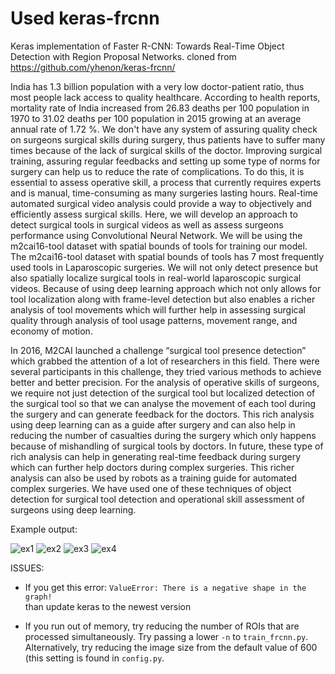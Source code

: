 # Used keras-frcnn
Keras implementation of Faster R-CNN: Towards Real-Time Object Detection with Region Proposal Networks.
cloned from https://github.com/yhenon/keras-frcnn/

India has 1.3 billion population with a  very low doctor-patient ratio, thus most people lack access to quality healthcare. According to health reports, mortality rate of India increased from 26.83 deaths per 100 population in 1970 to 31.02 deaths per 100 population in 2015 growing at an average annual rate of 1.72 %. We don't have any system of assuring quality check on surgeons surgical skills during surgery, thus patients have to suffer many times because of the lack of surgical skills of the doctor. Improving surgical training, assuring regular feedbacks and setting up some type of norms for surgery can help us to reduce the rate of complications. To do this, it is essential to assess operative skill, a process that currently requires experts and is manual, time-consuming as many surgeries lasting hours. Real-time automated surgical video analysis could provide a way to objectively and efficiently assess surgical skills. Here, we will develop an approach to detect surgical tools in surgical videos as well as assess surgeons performance using Convolutional Neural Network. We will be using the m2cai16-tool dataset with spatial bounds of tools for training our model. The m2cai16-tool dataset with spatial bounds of tools has 7 most frequently used tools in Laparoscopic surgeries. We will not only detect presence but also spatially localize surgical tools in real-world laparoscopic surgical videos. Because of using deep learning approach which not only allows for tool localization along with frame-level detection but also enables a richer analysis of tool movements which will further help in assessing surgical quality through analysis of tool usage patterns, movement range, and economy of motion.

In 2016, M2CAI launched a challenge “surgical tool presence detection” which grabbed the attention of a lot of researchers in this field. There were several participants in this challenge, they tried various methods to achieve better and better precision. For the analysis of operative skills of surgeons, we require not just detection of the surgical tool but localized detection of the surgical tool so that we can analyse the movement of each tool during the surgery and can generate feedback for the doctors. This rich analysis using deep learning can as a guide after surgery and can also help in reducing the number of casualties during the surgery which only happens because of mishandling of surgical tools by doctors. In future, these type of rich analysis can help in generating real-time feedback during surgery which can further help doctors during complex surgeries. This richer analysis can also be used by robots as a training guide for automated complex surgeries. We have used one of these techniques of object detection for surgical tool detection and operational skill assessment of surgeons using deep learning.

Example output:

![ex1](https://imgur.com/a/f2kWMqs)
![ex2](https://imgur.com/a/kiVpFtG)
![ex3](https://imgur.com/a/rSWPES1)
![ex4](https://imgur.com/a/mVACrUC)

ISSUES:

- If you get this error:
`ValueError: There is a negative shape in the graph!`    
    than update keras to the newest version

- If you run out of memory, try reducing the number of ROIs that are processed simultaneously. Try passing a lower `-n` to `train_frcnn.py`. Alternatively, try reducing the image size from the default value of 600 (this setting is found in `config.py`.

